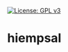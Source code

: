 [![License: GPL v3](https://img.shields.io/badge/License-GPLv3-blue.svg)](https://raw.githubusercontent.com/kherbiche/hiempsal/master/LICENSE)
# hiempsal
